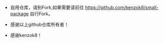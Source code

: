 *  自用仓库，请别Fork,如果需要请前往 https://github.com/kenzok8/small-package 自行Fork。

*  感谢以上github仓库所有者！

*  感谢kenzok8！
